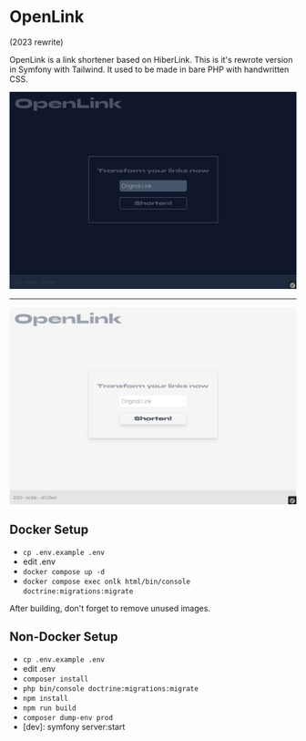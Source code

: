 # OpenLink
(2023 rewrite)

OpenLink is a link shortener based on HiberLink. This is it's rewrote version in Symfony with Tailwind. It used to be made in bare PHP with handwritten CSS.

<img src="showcase/dark.jpg" alt="OpenLink Dark Mode"/>
<hr>
<img src="showcase/white.jpg" alt="OpenLink White Mode" />

## Docker Setup
- `cp .env.example .env`
- edit .env
- `docker compose up -d`
- `docker compose exec onlk html/bin/console doctrine:migrations:migrate`

After building, don't forget to remove unused images.

## Non-Docker Setup
- `cp .env.example .env`
- edit .env
- `composer install`
- `php bin/console doctrine:migrations:migrate`
- `npm install`
- `npm run build`
- `composer dump-env prod`
- [dev]: symfony server:start